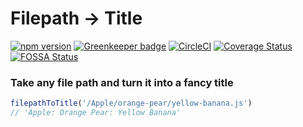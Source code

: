 # Filepath → Title

[![npm version](https://badge.fury.io/js/filepath-to-title.svg)](https://badge.fury.io/js/filepath-to-title)
[![Greenkeeper badge](https://badges.greenkeeper.io/kirkstrobeck/filepath-to-title.svg)](https://greenkeeper.io/)
[![CircleCI](https://circleci.com/gh/kirkstrobeck/filepath-to-title.svg?style=svg)](https://circleci.com/gh/kirkstrobeck/filepath-to-title)
[![Coverage Status](https://coveralls.io/repos/github/kirkstrobeck/filepath-to-title/badge.svg?branch=master)](https://coveralls.io/github/kirkstrobeck/filepath-to-title?branch=master)
[![FOSSA Status](https://app.fossa.io/api/projects/git%2Bgithub.com%2Fkirkstrobeck%2Ffilepath-to-title.svg?type=shield)](https://app.fossa.io/projects/git%2Bgithub.com%2Fkirkstrobeck%2Ffilepath-to-title?ref=badge_shield)

### Take any file path and turn it into a fancy title

```js
filepathToTitle('/Apple/orange-pear/yellow-banana.js')
// 'Apple: Orange Pear: Yellow Banana'
```